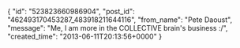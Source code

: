  {
   "id": "523823660986904",
   "post_id": "462493170453287_483918211644116",
   "from_name": "Pete Daoust",
   "message": "Me, I am more in the COLLECTIVE brain's business :/",
   "created_time": "2013-06-11T20:13:56+0000"
 }

